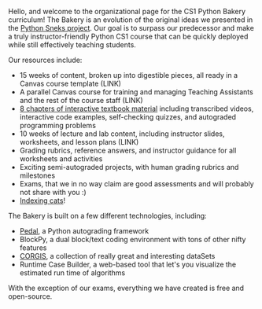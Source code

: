 Hello, and welcome to the organizational page for the CS1 Python Bakery curriculum! The Bakery is an evolution of the original ideas we presented in the [Python Sneks project](https://acbart.github.io/python-sneks/). Our goal is to surpass our predecessor and make a truly instructor-friendly Python CS1 course that can be quickly deployed while still effectively teaching students.

Our resources include:
* 15 weeks of content, broken up into digestible pieces, all ready in a Canvas course template (LINK)
* A parallel Canvas course for training and managing Teaching Assistants and the rest of the course staff (LINK)
* [8 chapters of interactive textbook material](https://blockpy.cis.udel.edu/assignments/textbook/bakery_textbook) including transcribed videos, interactive code examples, self-checking quizzes, and autograded programming problems
* 10 weeks of lecture and lab content, including instructor slides, worksheets, and lesson plans (LINK)
* Grading rubrics, reference answers, and instructor guidance for all worksheets and activities
* Exciting semi-autograded projects, with human grading rubrics and milestones
* Exams, that we in no way claim are good assessments and will probably not share with you :)
* [Indexing cats](https://acbart.github.io/index-the-cat/alpha/)!

The Bakery is built on a few different technologies, including:
* [Pedal](https://github.com/acbart/pedal/), a Python autograding framework
* BlockPy, a dual block/text coding environment with tons of other nifty features
* [CORGIS](http://think.cs.vt.edu/corgis), a collection of really great and interesting dataSets
* Runtime Case Builder, a web-based tool that let's you visualize the estimated run time of algorithms

With the exception of our exams, everything we have created is free and open-source.

